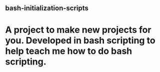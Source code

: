 ## bash-initialization-scripts

# A project to make new projects for you. Developed in bash scripting to help teach me how to do bash scripting.
